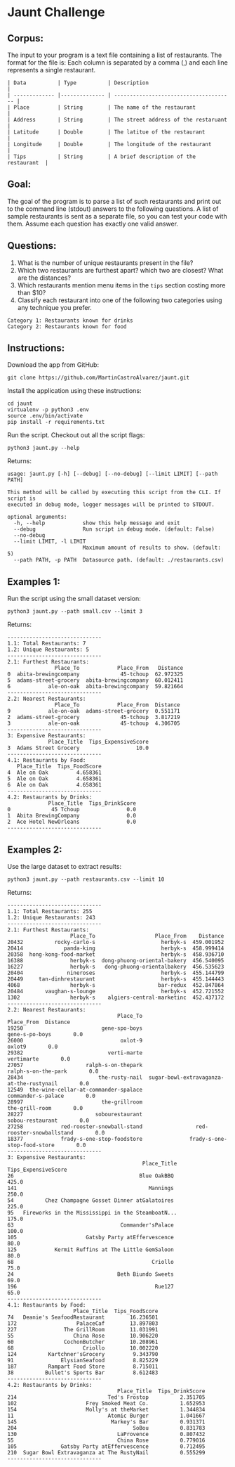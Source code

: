 # Jaunt Challenge

## Corpus:
The input to your program is a text file containing a list of restaurants. The format for the file is:
Each column is separated by a comma (,) and each line represents a single restaurant. 
```
| Data          | Type          | Description                            |
| ------------- |-------------- | -------------------------------------- |
| Place         | String        | The name of the restaurant             |
| Address       | String        | The street address of the restaruant   |
| Latitude      | Double        | The latitue of the restaurant          |
| Longitude     | Double        | The longitude of the restaurant        |
| Tips          | String        | A brief description of the restaurant  |
```

## Goal:
The goal of the program is to parse a list of such restaurants and print out to the command line (stdout) answers to the following questions. A list of sample restaurants is sent as a separate file, so you can test your code with them. Assume each question has exactly one valid answer.

## Questions:
1. What is the number of unique restaurants present in the file?
2. Which two restaurants are furthest apart?  which two are closest?  What are the distances?
3. Which restaurants mention menu items in the `tips` section costing more than $10?
4. Classify each restaurant into one of the following two categories using any technique you prefer.
```
Category 1: Restaurants known for drinks
Category 2: Restaurants known for food
```

## Instructions:
Download the app from GitHub:
```
git clone https://github.com/MartinCastroAlvarez/jaunt.git
```
Install the application using these instructions:
```
cd jaunt
virtualenv -p python3 .env
source .env/bin/activate
pip install -r requirements.txt
```
Run the script. Checkout out all the script flags:
```
python3 jaunt.py --help
```
Returns:
```
usage: jaunt.py [-h] [--debug] [--no-debug] [--limit LIMIT] [--path PATH]

This method will be called by executing this script from the CLI. If script is
executed in debug mode, logger messages will be printed to STDOUT.

optional arguments:
  -h, --help            show this help message and exit
  --debug               Run script in debug mode. (default: False)
  --no-debug
  --limit LIMIT, -l LIMIT
                        Maximum amount of results to show. (default: 5)
  --path PATH, -p PATH  Datasource path. (default: ./restaurants.csv)
```

## Examples 1:
Run the script using the small dataset version:
```
python3 jaunt.py --path small.csv --limit 3
```
Returns:
```
------------------------------
1.1: Total Restaurants: 7
1.2: Unique Restaurants: 5
------------------------------
2.1: Furthest Restaurants:
               Place_To            Place_From   Distance
0  abita-brewingcompany             45-tchoup  62.972325
5  adams-street-grocery  abita-brewingcompany  60.012411
6            ale-on-oak  abita-brewingcompany  59.821664
------------------------------
2.2: Nearest Restaurants:
               Place_To            Place_From  Distance
9            ale-on-oak  adams-street-grocery  0.551171
2  adams-street-grocery             45-tchoup  3.817219
3            ale-on-oak             45-tchoup  4.306705
------------------------------
3: Expensive Restaurants:
             Place_Title  Tips_ExpensiveScore
3  Adams Street Grocery                  10.0
------------------------------
4.1: Restaurants by Food:
   Place_Title  Tips_FoodScore
4  Ale on Oak         4.658361
5  Ale on Oak         4.658361
6  Ale on Oak         4.658361
------------------------------
4.2: Restaurants by Drinks:
             Place_Title  Tips_DrinkScore
0             45 Tchoup               0.0
1  Abita BrewingCompany               0.0
2  Ace Hotel NewOrleans               0.0
------------------------------
```

## Examples 2:
Use the large dataset to extract results:
```
python3 jaunt.py --path restaurants.csv --limit 10
```
Returns:
```
------------------------------
1.1: Total Restaurants: 255
1.2: Unique Restaurants: 243
------------------------------
2.1: Furthest Restaurants:
                    Place_To                   Place_From    Distance
20432          rocky-carlo-s                     herbyk-s  459.001952
20414             panda-king                     herbyk-s  458.999414
20358  hong-kong-food-market                     herbyk-s  458.936710
16388               herbyk-s  dong-phuong-oriental-bakery  456.540095
16227               herbyk-s   dong-phuong-orientalbakery  456.535623
20404              nineroses                     herbyk-s  455.144799
20449     tan-dinhrestaurant                     herbyk-s  455.144443
4068                herbyk-s                    bar-redux  452.847864
20484       vaughan-s-lounge                     herbyk-s  452.721552
1302                herbyk-s    algiers-central-marketinc  452.437172
------------------------------
2.2: Nearest Restaurants:
                                   Place_To                                Place_From  Distance
19250                         gene-spo-boys                            gene-s-po-boys       0.0
26000                               oxlot-9                                    oxlot9       0.0
29382                           verti-marte                                vertimarte       0.0
27057                    ralph-s-on-thepark                       ralph-s-on-the-park       0.0
28434                        the-rusty-nail  sugar-bowl-extravaganza-at-the-rustynail       0.0
12549  the-wine-cellar-at-commander-spalace                        commander-s-palace       0.0
28997                         the-grillroom                            the-grill-room       0.0
28227                       sobourestaurant                          sobou-restaurant       0.0
27258            red-rooster-snowball-stand                 red-rooster-snowballstand       0.0
18377            frady-s-one-stop-foodstore               frady-s-one-stop-food-store       0.0
------------------------------
3: Expensive Restaurants:
                                           Place_Title  Tips_ExpensiveScore
26                                        Blue OakBBQ                 425.0
141                                          Mannings                 250.0
54          Chez Champagne Gosset Dinner atGalatoires                 225.0
95   Fireworks in the Mississippi in the SteamboatN...                175.0
63                                  Commander'sPalace                 100.0
105                      Gatsby Party atEffervescence                  80.0
125            Kermit Ruffins at The Little GemSaloon                  80.0
68                                            Criollo                  75.0
24                                 Beth Biundo Sweets                  69.0
196                                            Rue127                  65.0
------------------------------
4.1: Restaurants by Food:
                     Place_Title  Tips_FoodScore
74   Deanie's SeafoodRestaurant        16.236501
172                   PalaceCaf        13.897803
227               The GrillRoom        11.031991
55                   China Rose        10.906220
60                CochonButcher        10.208961
68                      Criollo        10.002220
124          Kartchner'sGrocery         9.343790
91               ElysianSeafood         8.825229
187          Rampart Food Store         8.715011
38          Bullet's Sports Bar         8.612483
------------------------------
4.2: Restaurants by Drinks:
                                   Place_Title  Tips_DrinkScore
214                             Ted's Frostop          2.351705
102                      Frey Smoked Meat Co.          1.652953
154                      Molly's at theMarket          1.344834
11                              Atomic Burger          1.041667
145                              Markey's Bar          0.931371
204                                     SoBou          0.831783
130                                LaProvence          0.807432
55                                 China Rose          0.779016
105              Gatsby Party atEffervescence          0.712495
210  Sugar Bowl Extravaganza at The RustyNail          0.555299
------------------------------
```
